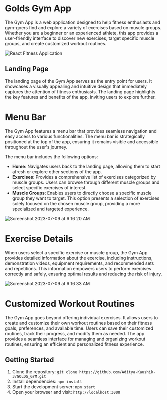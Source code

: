 

# Golds Gym App

The Gym App is a web application designed to help fitness enthusiasts and gym-goers find and explore a variety of exercises based on muscle groups. Whether you are a beginner or an experienced athlete, this app provides a user-friendly interface to discover new exercises, target specific muscle groups, and create customized workout routines.

![React Fitness Application](https://i.ibb.co/Yt9spGc/image.png)

## Landing Page

The landing page of the Gym App serves as the entry point for users. It showcases a visually appealing and intuitive design that immediately captures the attention of fitness enthusiasts. The landing page highlights the key features and benefits of the app, inviting users to explore further.

# Menu Bar

The Gym App features a menu bar that provides seamless navigation and easy access to various functionalities. The menu bar is strategically positioned at the top of the app, ensuring it remains visible and accessible throughout the user's journey.

The menu bar includes the following options:

- **Home**: Navigates users back to the landing page, allowing them to start afresh or explore other sections of the app.
- **Exercises**: Provides a comprehensive list of exercises categorized by muscle groups. Users can browse through different muscle groups and select specific exercises of interest.
- **Muscle Groups**: Enables users to directly choose a specific muscle group they want to target. This option presents a selection of exercises solely focused on the chosen muscle group, providing a more specialized and targeted experience.

![Screenshot 2023-07-09 at 6 16 20 AM](https://github.com/Aditya-Kaushik-3/GOLDS_GYM/assets/125375718/31e8601e-a129-45c8-8698-e1a1073f98fb)

# Exercise Details

When users select a specific exercise or muscle group, the Gym App provides detailed information about the exercise, including instructions, demonstration videos, equipment requirements, and recommended sets and repetitions. This information empowers users to perform exercises correctly and safely, ensuring optimal results and reducing the risk of injury.

![Screenshot 2023-07-09 at 6 16 33 AM](https://github.com/Aditya-Kaushik-3/GOLDS_GYM/assets/125375718/67978286-32d9-4bca-8189-9de566eaa939)

# Customized Workout Routines

The Gym App goes beyond offering individual exercises. It allows users to create and customize their own workout routines based on their fitness goals, preferences, and available time. Users can save their customized routines, track their progress, and modify them as needed. The app provides a seamless interface for managing and organizing workout routines, ensuring an efficient and personalized fitness experience.

## Getting Started

1. Clone the repository: `git clone https://github.com/Aditya-Kaushik-3/GOLDS_GYM.git`
2. Install dependencies: `npm install`
3. Start the development server: `npm start`
4. Open your browser and visit: `http://localhost:3000`

